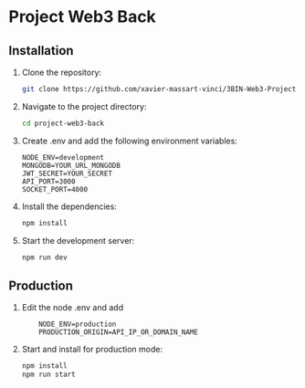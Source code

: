 # Project Web3 Back

## Installation

1. Clone the repository:
    ```sh
    git clone https://github.com/xavier-massart-vinci/3BIN-Web3-Project-Back.git
    ```

2. Navigate to the project directory:
    ```sh
    cd project-web3-back
    ```
    
3. Create .env and add the following environment variables: 
    ```env 
    NODE_ENV=development
    MONGODB=YOUR_URL_MONGODB
    JWT_SECRET=YOUR_SECRET
    API_PORT=3000
    SOCKET_PORT=4000
    ```

4. Install the dependencies:
    ```sh
    npm install
    ```

5. Start the development server:
    ```sh
    npm run dev
    ```

## Production 

1. Edit the node .env and add
    ```env
        NODE_ENV=production
        PRODUCTION_ORIGIN=API_IP_OR_DOMAIN_NAME
    ```
2. Start and install for production mode: 
    ```sh 
    npm install 
    npm run start 
    ```
